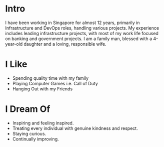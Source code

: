 # Intro

I have been working in Singapore for almost 12 years, primarily in Infrastructure and DevOps roles, handling various projects. My experience includes leading infrastructure projects, with most of my work life focused on banking and government projects. I am a family man, blessed with a 4-year-old daughter and a loving, responsible wife.

# I Like

- Spending quality time with my family
- Playing Computer Games i.e. Call of Duty
- Hanging Out with my Friends


# I Dream Of

- Inspiring and feeling inspired.
- Treating every individual with genuine kindness and respect.
- Staying curious.
- Continually improving.
